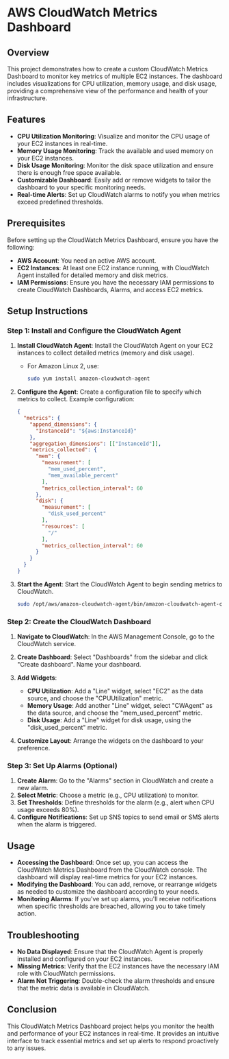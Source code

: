 # AWS CloudWatch Metrics Dashboard

## Overview

This project demonstrates how to create a custom CloudWatch Metrics Dashboard to monitor key metrics of multiple EC2 instances. The dashboard includes visualizations for CPU utilization, memory usage, and disk usage, providing a comprehensive view of the performance and health of your infrastructure.

## Features

- **CPU Utilization Monitoring**: Visualize and monitor the CPU usage of your EC2 instances in real-time.
- **Memory Usage Monitoring**: Track the available and used memory on your EC2 instances.
- **Disk Usage Monitoring**: Monitor the disk space utilization and ensure there is enough free space available.
- **Customizable Dashboard**: Easily add or remove widgets to tailor the dashboard to your specific monitoring needs.
- **Real-time Alerts**: Set up CloudWatch alarms to notify you when metrics exceed predefined thresholds.

## Prerequisites

Before setting up the CloudWatch Metrics Dashboard, ensure you have the following:

- **AWS Account**: You need an active AWS account.
- **EC2 Instances**: At least one EC2 instance running, with CloudWatch Agent installed for detailed memory and disk metrics.
- **IAM Permissions**: Ensure you have the necessary IAM permissions to create CloudWatch Dashboards, Alarms, and access EC2 metrics.

## Setup Instructions

### Step 1: Install and Configure the CloudWatch Agent

1. **Install CloudWatch Agent**: Install the CloudWatch Agent on your EC2 instances to collect detailed metrics (memory and disk usage).
    - For Amazon Linux 2, use:
      ```bash
      sudo yum install amazon-cloudwatch-agent
      ```

2. **Configure the Agent**: Create a configuration file to specify which metrics to collect. Example configuration:
    ```json
    {
      "metrics": {
        "append_dimensions": {
          "InstanceId": "${aws:InstanceId}"
        },
        "aggregation_dimensions": [["InstanceId"]],
        "metrics_collected": {
          "mem": {
            "measurement": [
              "mem_used_percent",
              "mem_available_percent"
            ],
            "metrics_collection_interval": 60
          },
          "disk": {
            "measurement": [
              "disk_used_percent"
            ],
            "resources": [
              "/"
            ],
            "metrics_collection_interval": 60
          }
        }
      }
    }
    ```

3. **Start the Agent**: Start the CloudWatch Agent to begin sending metrics to CloudWatch.
    ```bash
    sudo /opt/aws/amazon-cloudwatch-agent/bin/amazon-cloudwatch-agent-ctl -a start
    ```

### Step 2: Create the CloudWatch Dashboard

1. **Navigate to CloudWatch**: In the AWS Management Console, go to the CloudWatch service.

2. **Create Dashboard**: Select "Dashboards" from the sidebar and click "Create dashboard". Name your dashboard.

3. **Add Widgets**: 
   - **CPU Utilization**: Add a "Line" widget, select "EC2" as the data source, and choose the "CPUUtilization" metric.
   - **Memory Usage**: Add another "Line" widget, select "CWAgent" as the data source, and choose the "mem_used_percent" metric.
   - **Disk Usage**: Add a "Line" widget for disk usage, using the "disk_used_percent" metric.

4. **Customize Layout**: Arrange the widgets on the dashboard to your preference.

### Step 3: Set Up Alarms (Optional)

1. **Create Alarm**: Go to the "Alarms" section in CloudWatch and create a new alarm.
2. **Select Metric**: Choose a metric (e.g., CPU utilization) to monitor.
3. **Set Thresholds**: Define thresholds for the alarm (e.g., alert when CPU usage exceeds 80%).
4. **Configure Notifications**: Set up SNS topics to send email or SMS alerts when the alarm is triggered.

## Usage

- **Accessing the Dashboard**: Once set up, you can access the CloudWatch Metrics Dashboard from the CloudWatch console. The dashboard will display real-time metrics for your EC2 instances.
- **Modifying the Dashboard**: You can add, remove, or rearrange widgets as needed to customize the dashboard according to your needs.
- **Monitoring Alarms**: If you've set up alarms, you'll receive notifications when specific thresholds are breached, allowing you to take timely action.

## Troubleshooting

- **No Data Displayed**: Ensure that the CloudWatch Agent is properly installed and configured on your EC2 instances.
- **Missing Metrics**: Verify that the EC2 instances have the necessary IAM role with CloudWatch permissions.
- **Alarm Not Triggering**: Double-check the alarm thresholds and ensure that the metric data is available in CloudWatch.

## Conclusion

This CloudWatch Metrics Dashboard project helps you monitor the health and performance of your EC2 instances in real-time. It provides an intuitive interface to track essential metrics and set up alerts to respond proactively to any issues.
